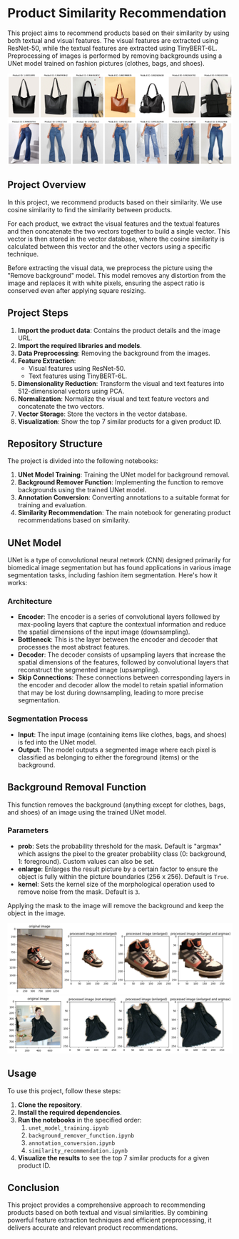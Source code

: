# Product Similarity Recommendation

This project aims to recommend products based on their similarity by using both textual and visual features. The visual features are extracted using ResNet-50, while the textual features are extracted using TinyBERT-6L. Preprocessing of images is performed by removing backgrounds using a UNet model trained on fashion pictures (clothes, bags, and shoes).


![](output5.png)
![](output7.png)


## Project Overview

In this project, we recommend products based on their similarity. We use cosine similarity to find the similarity between products.

For each product, we extract the visual features and the textual features and then concatenate the two vectors together to build a single vector. This vector is then stored in the vector database, where the cosine similarity is calculated between this vector and the other vectors using a specific technique.

Before extracting the visual data, we preprocess the picture using the "Remove background" model. This model removes any distortion from the image and replaces it with white pixels, ensuring the aspect ratio is conserved even after applying square resizing.

## Project Steps

1. **Import the product data**: Contains the product details and the image URL.
2. **Import the required libraries and models**.
3. **Data Preprocessing**: Removing the background from the images.
4. **Feature Extraction**:
   - Visual features using ResNet-50.
   - Text features using TinyBERT-6L.
5. **Dimensionality Reduction**: Transform the visual and text features into 512-dimensional vectors using PCA.
6. **Normalization**: Normalize the visual and text feature vectors and concatenate the two vectors.
7. **Vector Storage**: Store the vectors in the vector database.
8. **Visualization**: Show the top 7 similar products for a given product ID.

## Repository Structure

The project is divided into the following notebooks:

1. **UNet Model Training**: Training the UNet model for background removal.
2. **Background Remover Function**: Implementing the function to remove backgrounds using the trained UNet model.
3. **Annotation Conversion**: Converting annotations to a suitable format for training and evaluation.
4. **Similarity Recommendation**: The main notebook for generating product recommendations based on similarity.

## UNet Model

UNet is a type of convolutional neural network (CNN) designed primarily for biomedical image segmentation but has found applications in various image segmentation tasks, including fashion item segmentation. Here's how it works:

### Architecture

- **Encoder**: The encoder is a series of convolutional layers followed by max-pooling layers that capture the contextual information and reduce the spatial dimensions of the input image (downsampling).
- **Bottleneck**: This is the layer between the encoder and decoder that processes the most abstract features.
- **Decoder**: The decoder consists of upsampling layers that increase the spatial dimensions of the features, followed by convolutional layers that reconstruct the segmented image (upsampling).
- **Skip Connections**: These connections between corresponding layers in the encoder and decoder allow the model to retain spatial information that may be lost during downsampling, leading to more precise segmentation.

### Segmentation Process

- **Input**: The input image (containing items like clothes, bags, and shoes) is fed into the UNet model.
- **Output**: The model outputs a segmented image where each pixel is classified as belonging to either the foreground (items) or the background.

## Background Removal Function

This function removes the background (anything except for clothes, bags, and shoes) of an image using the trained UNet model. 

### Parameters

- **prob**: Sets the probability threshold for the mask. Default is "argmax" which assigns the pixel to the greater probability class (0: background, 1: foreground). Custom values can also be set.
- **enlarge**: Enlarges the result picture by a certain factor to ensure the object is fully within the picture boundaries (256 x 256). Default is `True`.
- **kernel**: Sets the kernel size of the morphological operation used to remove noise from the mask. Default is `3`.

Applying the mask to the image will remove the background and keep the object in the image.

![](output8.png)
![](output9.png)



## Usage

To use this project, follow these steps:

1. **Clone the repository**.
2. **Install the required dependencies**.
3. **Run the notebooks** in the specified order:
   1. `unet_model_training.ipynb`
   2. `background_remover_function.ipynb`
   3. `annotation_conversion.ipynb`
   4. `similarity_recommendation.ipynb`
4. **Visualize the results** to see the top 7 similar products for a given product ID.

## Conclusion

This project provides a comprehensive approach to recommending products based on both textual and visual similarities. By combining powerful feature extraction techniques and efficient preprocessing, it delivers accurate and relevant product recommendations.
